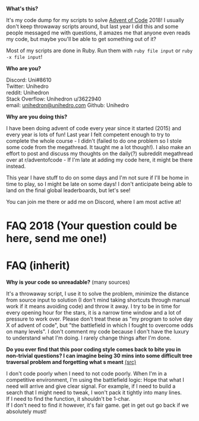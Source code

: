 **What's this?**

It's my code dump for my scripts to solve [Advent of Code](https://adventofcode.com) 2018! I usually don't keep throwaway scripts around, but last year I did this and some people messaged me with questions, it amazes me that anyone even reads my code, but maybe you'll be able to get something out of it?

Most of my scripts are done in Ruby. Run them with `ruby file input` or `ruby -x file input`!

**Who are you?**

Discord: Uni#8610  
Twitter: Unihedro  
reddit: Unihedron  
Stack Overflow: Unihedron u/3622940  
email: unihedron@unihedro.com
Github: Unihedro

**Why are you doing this?**

I have been doing advent of code every year since it started (2015) and every year is lots of fun! Last year I felt competent enough to try to complete the whole course - I didn't (failed to do one problem so I stole some code from the megathread. It taught me a lot though!). I also make an effort to post and discuss my thoughts on the daily(?) subreddit megathread over at r/adventofcode - If I'm late at adding my code here, it might be there instead.

This year I have stuff to do on some days and I'm not sure if I'll be home in time to play, so I might be late on some days! I don't anticipate being able to land on the final global leaderboards, but let's see!

You can join me there or add me on Discord, where I am most active at!

# FAQ 2018 (Your question could be here, send me one!)



# FAQ (inherit)

**Why is your code so unreadable?** (many sources)

It's a throwaway script, I use it to solve the problem, minimize the distance from source input to solution (I don't mind taking shortcuts through manual work if it means avoiding code) and throw it away. I try to be in time for every opening hour for the stars, it is a narrow time window and a lot of pressure to work over. Please don't treat these as "my program to solve day X of advent of code", but "the battlefield in which I fought to overcome odds on many levels". I don't comment my code because I don't have the luxury to understand what I'm doing. I rarely change things after I'm done.

**Do you ever find that this poor coding style comes back to bite you in non-trivial questions? I can imagine being 30 mins into some difficult tree traversal problem and forgetting what s meant** [(src)](https://chat.stackoverflow.com/transcript/6?m=40293215#40293215)

I don't code poorly when I need to not code poorly. When I'm in a competitive environment, I'm using the battlefield logic: Hope that what I need will arrive and give clear signal. For example, if I need to build a search that I might need to tweak, I won't pack it tightly into many lines.  
If I need to find the function, it shouldn't be 1-char.  
If I don't need to find it however, it's fair game. get in get out go back if we absolutely must!
